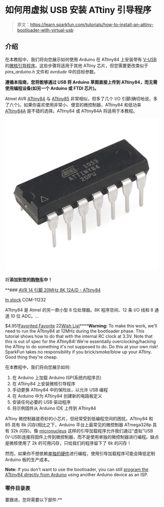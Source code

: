 # 如何用虚拟 USB 安装 ATtiny 引导程序

> 原文：<https://learn.sparkfun.com/tutorials/how-to-install-an-attiny-bootloader-with-virtual-usb>

## 介绍

在本教程中，我们将向您展示如何使用 Arduino 在 ATtiny84 上安装带有 [V-USB](https://www.obdev.at/products/vusb/index.html) 的[微核引导程序](https://github.com/micronucleus/micronucleus)。这些步骤将适用于其他 ATtiny 芯片，但您需要更改类似于 *pins_arduino.h* 文件和 *avrdude* 中的目标参数。

**遵循本指南，您将能够通过 USB 将 Arduino 草图直接上传到 ATtiny84，而无需使用编程设备(如另一个 Arduino 或 FTDI 芯片)。**

Atmel AVR [ATtiny84](https://www.sparkfun.com/products/11232) 与 [ATtiny85](https://www.sparkfun.com/products/9378) 非常相似，但多了几个 I/O 引脚(确切地说，多了六个)。如果你喜欢使用非常小、便宜的微控制器，ATtiny84 和低功率 [ATtiny84A](http://www.atmel.com/devices/ATTINY84A.aspx) 是不错的选择。ATtiny84 或 ATtiny84A 将适用于本教程。

[![AVR 14 Pin 20MHz 8K 12A/D - ATtiny84](img/3c3d51e2ea3cedb04232c68f55bdd476.png)](https://www.sparkfun.com/products/11232) 

将**添加到您的[购物车](https://www.sparkfun.com/cart)中！**

 **### [AVR 14 引脚 20MHz 8K 12A/D - ATtiny84](https://www.sparkfun.com/products/11232)

[In stock](https://learn.sparkfun.com/static/bubbles/ "in stock") COM-11232

ATtiny84 是 Atmel 的另一款小型 8 位处理器。8K 程序空间、12 条 I/O 线和 8 通道 10 位 ADC。…

$4.951[Favorited Favorite](# "Add to favorites") 22[Wish List](# "Add to wish list")******Warning:** To make this work, we'll need to run the ATtiny84 at 12MHz during the bootloader phase. This tutorial shows how to do that with the internal RC clock at 3.3V. Note that this is out of spec for the ATtiny84! We're essentially overclocking/hacking the ATtiny to do something it's not supposed to do. Do this at your own risk! SparkFun takes no responsibility if you brick/smoke/blow up your ATtiny. Good thing they're cheap.

在本教程中，我们将向您展示如何:

1.  在 Arduino 上加载 Arduino ISP(系统内程序员)
2.  在 ATtiny84 上安装微核引导程序
3.  手动更换 ATtiny84 中的保险丝，以允许 USB 编程
4.  在 Arduino 中为 ATtiny84 创建新的电路板定义
5.  安装任何必要的 USB 驱动程序
6.  将示例固件从 Arduino IDE 上传到 ATtiny84

ATtiny 微控制器是奇妙的小芯片，但经常受到低编程空间的困扰。ATtiny84 和 85 具有 8k 闪存(相比之下，Arduino 平台上最常见的微控制器 ATmega328p 具有 32k 闪存)。像 [micronucleus](https://github.com/micronucleus/micronucleus) 这样的引导加载程序允许我们通过“虚拟”USB (V-USB)连接将固件上传到微控制器，而不是使用单独的微控制器进行编程。缺点是微核使用了 2k 的可用闪存，只给我们的程序留下了 6k 的闪存！

然而，如果你不想依赖[单独的硬件](https://www.sparkfun.com/products/11460)进行编程，使用引导加载程序可能会降低定制 Arduino 板的生产成本。

**Note:** If you don't want to use the bootloader, you can still [program the ATtiny84 directly from Arduino](https://www.sparkfun.com/news/2237) using another Arduino device as an ISP.

### 零件目录表

要跟进，您将需要以下部件:**